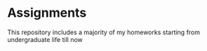 # Assignments
This repository includes a majority of my homeworks starting from undergraduate life till now